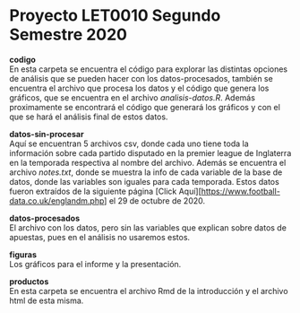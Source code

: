 # Proyecto LET0010 Segundo Semestre 2020

__codigo__  
En esta carpeta se encuentra el código para explorar las distintas opciones de análisis que se pueden hacer con los datos-procesados, también se encuentra el archivo que procesa los datos y el código que genera los gráficos, que se encuentra en el archivo *analisis-datos.R*. Además proximamente se encontrará el código que generará los gráficos y con el que se hará el análisis final de estos datos.

__datos-sin-procesar__  
Aquí se encuentran 5 archivos csv, donde cada uno tiene toda la información sobre cada partido disputado en la premier league de Inglaterra en la temporada respectiva al nombre del archivo. Además se encuentra el archivo *notes.txt*, donde se muestra la info de cada variable de la base de datos, donde las variables son iguales para cada temporada.
Estos datos fueron extraídos de la siguiente página [Click Aquí][https://www.football-data.co.uk/englandm.php] el 29 de octubre de 2020.

__datos-procesados__  
El archivo con los datos, pero sin las variables que explican sobre datos de apuestas, pues en el análisis no usaremos estos.

__figuras__  
Los gráficos para el informe y la presentación.

__productos__  
En esta carpeta se encuentra el archivo Rmd de la introducción y el archivo html de esta misma.
